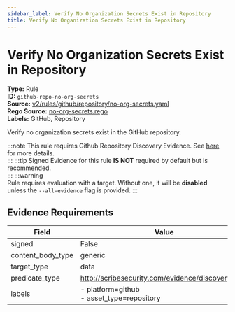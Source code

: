```yaml
---
sidebar_label: Verify No Organization Secrets Exist in Repository
title: Verify No Organization Secrets Exist in Repository
---  
```

# Verify No Organization Secrets Exist in Repository  
**Type:** Rule  
**ID:** `github-repo-no-org-secrets`  
**Source:** [v2/rules/github/repository/no-org-secrets.yaml](https://github.com/scribe-public/sample-policies/blob/main/v2/rules/github/repository/no-org-secrets.yaml)  
**Rego Source:** [no-org-secrets.rego](https://github.com/scribe-public/sample-policies/blob/main/v2/rules/github/repository/no-org-secrets.rego)  
**Labels:** GitHub, Repository  

Verify no organization secrets exist in the GitHub repository.

:::note 
This rule requires Github Repository Discovery Evidence. See [here](https://deploy-preview-299--scribe-security.netlify.app/docs/platforms/discover#github-discovery) for more details.  
::: 
:::tip 
Signed Evidence for this rule **IS NOT** required by default but is recommended.  
::: 
:::warning  
Rule requires evaluation with a target. Without one, it will be **disabled** unless the `--all-evidence` flag is provided.
::: 

## Evidence Requirements  
| Field | Value |
|-------|-------|
| signed | False |
| content_body_type | generic |
| target_type | data |
| predicate_type | http://scribesecurity.com/evidence/discovery/v0.1 |
| labels | - platform=github<br/>- asset_type=repository |

